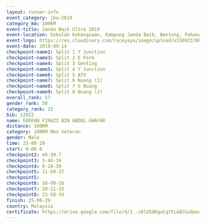 ```yaml
---
layout: runner-info 
event_category: jbu-2019 
category_km: 100KM 
event-title: Janda Baik Ultra 2019  
event-location: Sekolah Kebangsaan, Kampung Janda Baik, Bentong, Pahang, Malaysia 
event-logo: https://res.cloudinary.com/raceyaya/image/upload/v1569217009/logo/janda-baik_vch1pc.jpg 
event-date: 2019-09-14 
checkpoint-name2: Split 1 Y Junction 
checkpoint-name3: Split 2 E Farm 
checkpoint-name4: Split 3 Genting 
checkpoint-name5: Split 4 Y Junction 
checkpoint-name6: Split 5 ATV 
checkpoint-name7: Split 6 Nuang (1) 
checkpoint-name8: Split 7 G Nuang 
checkpoint-name9: Split 8 Nuang (2) 
overall_rank: 57
gender_rank: 50
category_rank: 23
bib: 12022
name: EERFAN FIRAZI BIN ABDUL GHAFAR
distance: 100KM
category: 100KM Men Veteran
gender: Male
time: 25-00-29
start: 0-00.0
checkpoint2: 49-30.7
checkpoint3: 3-44-34
checkpoint4: 8-24-39
checkpoint5: 11-59-37
checkpoint5: 
checkpoint6: 16-09-16
checkpoint7: 20-21-35
checkpoint8: 23-58-39
finish: 25-00-29
country: Malaysia
certificate: https://drive.google.com/file/d/1_-cKlXS8KgoCqYSLA8CGuQaoxzfUAWQT/view?usp=sharing
---
```

